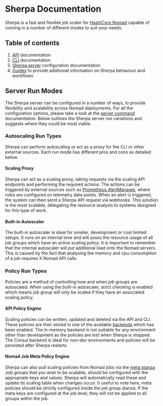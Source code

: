 # Sherpa Documentation

Sherpa is a fast and flexible job scaler for [HashiCorp Nomad](https://www.nomadproject.io/) capable of running in a number of different modes to suit your needs.

## Table of contents
1. [API](./api) documentation
1. [CLI](./commands) documentation
1. [Sherpa server](./configuration) configuration documentation
1. [Guides](./guides) to provide additional information on Sherpa behaviour and workflows

## Server Run Modes

The Sherpa server can be configured in a number of ways, to provide flexibility and scalability across Nomad deployments. For all the configuration options, please take a look at the [server command](./commands/server.md) documentation. Below outlines the Sherpa server run variations and suggests where they could be most viable.

### Autoscaling Run Types

Sherpa can perform autoscaling or act as a proxy for the CLI or other external sources. Each run mode has different pros and cons as detailed below.

#### Scaling Proxy

Sherpa can act as a scaling proxy, taking requests via the scaling API endpoints and performing the required actions. The actions can be triggered by external sources such as [Prometheus AlertManager](https://prometheus.io/docs/alerting/alertmanager/), where rules are configured on telemetry data points. When an alert is triggered, the system can then send a Sherpa API request via webhooks. This solution is the most scalable, delegating the resource analysis to systems designed for this type of work. 


#### Built-in Autoscaler

The built-in autoscaler is ideal for smaller, development or cost limited setups. It runs on an internal time and will asses the resource usage of all job groups which have an active scaling policy. It is important to remember that the internal autoscaler will put additional load onto the Nomad servers. This is caused by the fact that analysing the memory and cpu consumption of a job requires X Nomad API calls.

### Policy Run Types

Policies are a method of controlling how and when job groups are autoscaled. When using the built-in autoscaler, strict checking is enabled which means job group will only be scaled if they have an associated scaling policy.

#### API Policy Engine

Scaling policies can be written, updated and deleted via the API and CLI. These policies are then stored in one of the available [backends](./guides/policies.md#policy-storage-backend) which has been enabled. The in-memory backend is not suitable for any environment other than development as the policies are lost when Sherpa is stopped. The Consul backend is ideal for non-dev environments and policies will be persisted after Sherpa restarts.

#### Nomad Job Meta Policy Engine

Sherpa can also pull scaling policies from Nomad jobs via the [meta stanza](https://www.nomadproject.io/docs/job-specification/meta.html). Job groups that you wish to be scalable, should be configured with the appropriate keys and values. Sherpa will automatically read these and update its scaling table when changes occur. It useful to note here, meta policies should be strictly configured inside the job group stanza. If the meta keys are configured at the job level, they will not be applied to all groups within the job. 
